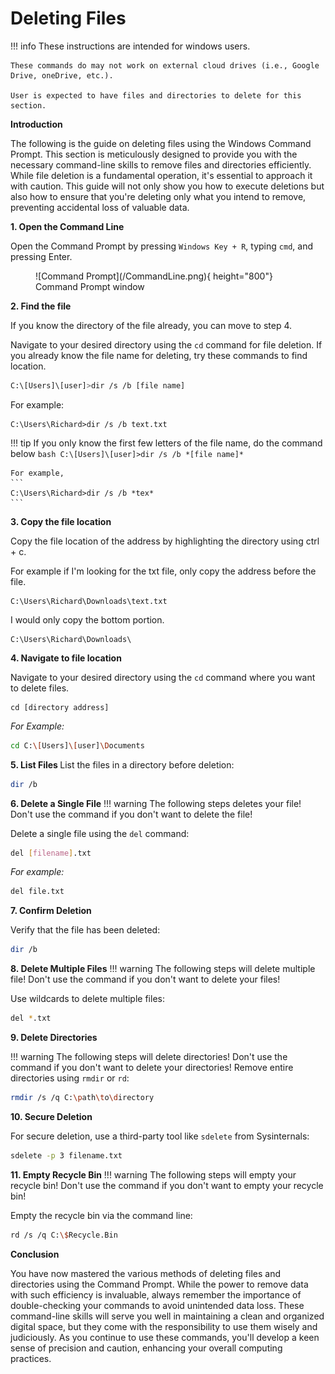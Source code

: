 # Deleting Files


!!! info
    These instructions are intended for windows users.

    These commands do may not work on external cloud drives (i.e., Google Drive, oneDrive, etc.).

    User is expected to have files and directories to delete for this section.

<b>Introduction</b> 

The following is the guide on deleting files using the Windows Command Prompt. This section is meticulously designed to provide you with the necessary command-line skills to remove files and directories efficiently. While file deletion is a fundamental operation, it's essential to approach it with caution. This guide will not only show you how to execute deletions but also how to ensure that you're deleting only what you intend to remove, preventing accidental loss of valuable data.

<b> 1. Open the Command Line </b> 

Open the Command Prompt by pressing `Windows Key + R`, typing `cmd`, and pressing 
Enter. 

<figure markdown="span">
![Command Prompt](/CommandLine.png){ height="800"}
<figcaption>Command Prompt window</figcaption>
</figure>

<b> 2. Find the file </b> 

If you know the directory of the file already, you can move to step 4.

Navigate to your desired directory using the `cd` command for file deletion. If you already know the file name for deleting, try these commands to find location.
```bash
C:\[Users]\[user]>dir /s /b [file name]
```
For example:
```
C:\Users\Richard>dir /s /b text.txt
```
!!! tip
    If you only know the first few letters of the file name, do the command below
    ```bash
    C:\[Users]\[user]>dir /s /b *[file name]*
    ```

    For example,
    ```
    C:\Users\Richard>dir /s /b *tex*
    ```
<b> 3. Copy the file location </b> 

Copy the file location of the address by highlighting the directory using ctrl + c.

For example if I'm looking for the txt file, only copy the address before the file.
```
C:\Users\Richard\Downloads\text.txt
```
I would only copy the bottom portion.
```
C:\Users\Richard\Downloads\
```


<b> 4. Navigate to file location </b>

Navigate to your desired directory using the `cd` command where you want to delete files.

```
cd [directory address]
```

<i> For Example: </i>
```bash
cd C:\[Users]\[user]\Documents
```


<b> 5. List Files </b>
List the files in a directory before deletion: 
```bash
dir /b
```

<b> 6. Delete a Single File</b> 
!!! warning
    The following steps deletes your file! Don't use the command if you 
    don't want to delete the file!

Delete a single file using the `del` command: 
```bash
del [filename].txt
```

<i>For example:</i>
```bash
del file.txt
```

<b> 7. Confirm Deletion</b>

Verify that the file has been deleted:

```bash
dir /b
```

<b> 8. Delete Multiple Files</b>
!!! warning
    The following steps will delete multiple file! Don't use the command 
    if you don't want to delete your files!

Use wildcards to delete multiple files:

```bash
del *.txt
```

<b> 9. Delete Directories</b>

!!! warning
    The following steps will delete directories! Don't use the command if 
    you don't want to delete your directories!
Remove entire directories using `rmdir` or `rd`: 

```bash
rmdir /s /q C:\path\to\directory
```

<b> 10. Secure Deletion</b>

For secure deletion, use a third-party tool like `sdelete` from Sysinternals: 

```bash
sdelete -p 3 filename.txt
```

<b> 11. Empty Recycle Bin</b>
!!! warning
    The following steps will empty your recycle bin! Don't use the command 
    if you don't want to empty your recycle bin!

Empty the recycle bin via the command line: 

```bash
rd /s /q C:\$Recycle.Bin
```


<b>Conclusion</b>

You have now mastered the various methods of deleting files and directories using 
the Command Prompt. While the power to remove data with such efficiency is 
invaluable, always remember the importance of double-checking your commands to 
avoid unintended data loss. These command-line skills will serve you well in 
maintaining a clean and organized digital space, but they come with the 
responsibility to use them wisely and judiciously. As you continue to use these 
commands, you'll develop a keen sense of precision and caution, enhancing your 
overall computing practices.